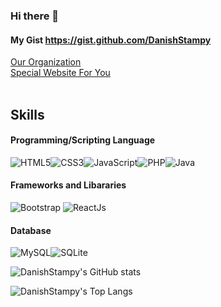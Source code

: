 ### Hi there 👋

#### My Gist https://gist.github.com/DanishStampy
[Our Organization](https://github.com/lepak-xyz)
<br>
[Special Website For You](http://foryou.lepak.xyz/)
<br><br>

## Skills
#### Programming/Scripting Language
<img alt="HTML5" src="https://img.shields.io/badge/html5-%23E34F26.svg?style=for-the-badge&logo=html5&logoColor=white"/><img alt="CSS3" src="https://img.shields.io/badge/css3-%231572B6.svg?style=for-the-badge&logo=css3&logoColor=white"/><img alt="JavaScript" src="https://img.shields.io/badge/javascript-%23323330.svg?style=for-the-badge&logo=javascript&logoColor=%23F7DF1E"/><img alt="PHP" src="https://img.shields.io/badge/php-%23777BB4.svg?style=for-the-badge&logo=php&logoColor=white"/><img alt="Java" src="https://img.shields.io/badge/java-%23ED8B00.svg?style=for-the-badge&logo=java&logoColor=white"/>

#### Frameworks and Libararies
<img alt="Bootstrap" src="https://img.shields.io/badge/bootstrap-%23563D7C.svg?style=for-the-badge&logo=bootstrap&logoColor=white"/>
<img alt="ReactJs" src="https://img.shields.io/badge/reactjs-%230769AD.svg?style=for-the-badge&logo=jquery&logoColor=white"/>



#### Database
<img alt="MySQL" src="https://img.shields.io/badge/mysql-%2300f.svg?style=for-the-badge&logo=mysql&logoColor=white"/><img alt="SQLite" src ="https://img.shields.io/badge/sqlite-%2307405e.svg?style=for-the-badge&logo=sqlite&logoColor=white"/>

![DanishStampy's GitHub stats](https://github-readme-stats.vercel.app/api?username=DanishStampy&show_icons=true&theme=onedark&hide_border=false)

![DanishStampy's Top Langs](https://github-readme-stats.vercel.app/api/top-langs/?username=DanishStampy&langs_count=10&layout=compact)



<!--
**DanishStampy/DanishStampy** is a ✨ _special_ ✨ repository because its `README.md` (this file) appears on your GitHub profile.

Here are some ideas to get you started:

- 🔭 I’m currently working on ...
- 🌱 I’m currently learning ...
- 👯 I’m looking to collaborate on ...
- 🤔 I’m looking for help with ...
- 💬 Ask me about ...
- 📫 How to reach me: ...
- 😄 Pronouns: ...
- ⚡ Fun fact: ...
-->
